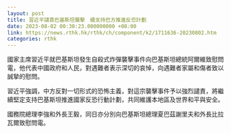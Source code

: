 ```yaml
---
layout: post
title: 習近平譴責巴基斯坦襲擊　續支持巴方推進反恐計劃
date: 2023-08-02 00:30:23.000000000 +08:00
link: https://news.rthk.hk/rthk/ch/component/k2/1711636-20230802.htm
categories: rthk
---
```


國家主席習近平就巴基斯坦發生自殺式炸彈襲擊事件向巴基斯坦總統阿爾維致慰問電，他代表中國政府和人民，對遇難者表示深切的哀悼，向遇難者家屬和傷者致以誠摯的慰問。

習近平強調，中方反對一切形式的恐怖主義，對這宗襲擊事件予以強烈譴責，將繼續堅定支持巴基斯坦推進國家反恐行動計劃，共同維護本地區及世界和平與安全。

國務院總理李強和外長王毅，同日亦分別向巴基斯坦總理夏巴茲謝里夫和外長比拉瓦爾致慰問電。
